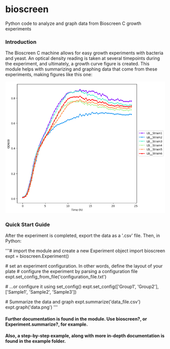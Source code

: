 # bioscreen
Python code to analyze and graph data from Bioscreen C growth experiments

### Introduction
The Bioscreen C machine allows for easy growth experiments with bacteria and yeast. An optical density reading is taken at several timepoints during the experiment, and ultimately, a growth curve figure is created. This module helps with summarizing and graphing data that come from these experiments, making figures like this one:

![Growth Curve Example](https://github.com/cwrussell/bioscreen/blob/master/example/data.LB.png)

### Quick Start Guide
After the experiment is completed, export the data as a '.csv' file. Then, in Python:

'''\# import the module and create a new Experiment object
import bioscreen
expt = bioscreen.Experiment()

\# set an experiment configuration. In other words, define the layout of your plate
\# configure the experiment by parsing a configuration file
expt.set_config_from_file('configuration_file.txt')

\# ...or configure it using set_config()
expt.set_config(['Group1', 'Group2'], ['Sample1', 'Sample2', 'Sample3'])

\# Summarize the data and graph
expt.summarize('data_file.csv')
expt.graph('data.png')
'''

#### Further documentation is found in the module. Use bioscreen?, or Experiment.summarize?, for example.
#### Also, a step-by-step example, along with more in-depth documentation is found in the example folder.
